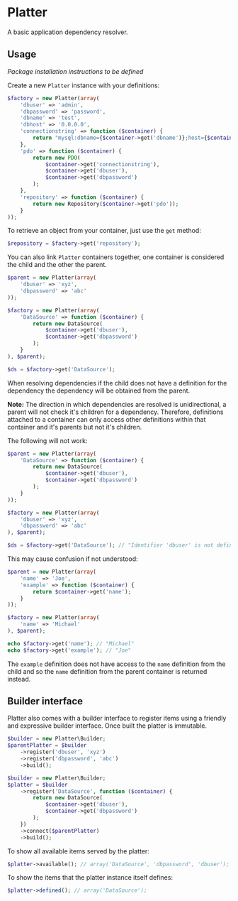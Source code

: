 # Platter

A basic application dependency resolver.

## Usage

_Package installation instructions to be defined_

Create a new `Platter` instance with your definitions:

```php
$factory = new Platter(array(
	'dbuser' => 'admin',
	'dbpassword' => 'password',
	'dbname' => 'test',
	'dbhost' => '0.0.0.0',
	'connectionstring' => function ($container) {
		return "mysql:dbname={$container->get('dbname')};host={$container->get('dbhost')}";
	},
	'pdo' => function ($container) {
		return new PDO(
			$container->get('connectionstring'),
			$container->get('dbuser'),
			$container->get('dbpassword')
		);
	},
	'repository' => function ($container) {
		return new Repository($container->get('pdo'));
	}
));
```

To retrieve an object from your container, just use the `get` method:

```php
$repository = $factory->get('repository');
```

You can also link `Platter` containers together, one container is considered
the child and the other the parent.

```php
$parent = new Platter(array(
	'dbuser' => 'xyz',
	'dbpassword' => 'abc'
));

$factory = new Platter(array(
	'DataSource' => function ($container) {
		return new DataSource(
			$container->get('dbuser'),
			$container->get('dbpassword')
		);
	}
), $parent);

$ds = $factory->get('DataSource');
```

When resolving dependencies if the child does not have a definition for
the dependency the dependency will be obtained from the parent.

**Note:** The direction in which dependencies are resolved is unidirectional,
a parent will not check it's children for a dependency. Therefore,
definitions attached to a container can only access other definitions
within that container and it's parents but not it's children.

The following will not work:

```php
$parent = new Platter(array(
	'DataSource' => function ($container) {
		return new DataSource(
			$container->get('dbuser'),
			$container->get('dbpassword')
		);
	}
));

$factory = new Platter(array(
	'dbuser' => 'xyz',
	'dbpassword' => 'abc'
), $parent);

$ds = $factory->get('DataSource'); // "Identifier 'dbuser' is not defined"
```

This may cause confusion if not understood:

```php
$parent = new Platter(array(
	'name' => 'Joe',
	'example' => function ($container) {
		return $container->get('name');
	}
));

$factory = new Platter(array(
	'name' => 'Michael'
), $parent);

echo $factory->get('name'); // "Michael"
echo $factory->get('example'); // "Joe"
```

The `example` definition does not have access to the `name` definition
from the child and so the `name` definition from the parent container
is returned instead.

## Builder interface

Platter also comes with a builder interface to register items using a friendly
and expressive builder interface. Once built the platter is immutable.

```php
$builder = new Platter\Builder;
$parentPlatter = $builder
	->register('dbuser', 'xyz')
	->register('dbpassword', 'abc')
	->build();

$builder = new Platter\Builder;
$platter = $builder
	->register('DataSource', function ($container) {
		return new DataSource(
			$container->get('dbuser'),
			$container->get('dbpassword')
		);
	})
	->connect($parentPlatter)
	->build();
```

To show all available items served by the platter:

```php
$platter->available(); // array('DataSource', 'dbpassword', 'dbuser');
```

To show the items that the platter instance itself defines:

```php
$platter->defined(); // array('DataSource');
```